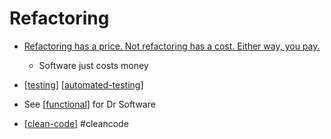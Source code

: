 Refactoring
===========

* [Refactoring has a price. Not refactoring has a cost. Either way, you pay.](https://www.germanvelasco.com/blog/refactoring-is-a-habit)
    * Software just costs money

* [[testing]] [[automated-testing]]

* See [[functional]] for Dr Software

* [[clean-code]] #cleancode

[//begin]: # "Autogenerated link references for markdown compatibility"
[testing]: testing.md "Testing"
[automated-testing]: automated-testing.md "Automated Testing"
[functional]: functional.md "Functional Programming"
[clean-code]: clean-code.md "Clean Code"
[//end]: # "Autogenerated link references"